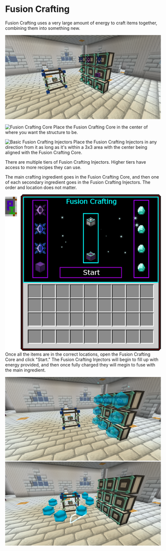 # Fusion Crafting

Fusion Crafting uses a very large amount of energy to craft items together, combining them into something new.

![](setup.png)

![Fusion Crafting Core](item:draconicevolution:fusion\_crafting\_core)
Place the Fusion Crafting Core in the center of where you want the structure to be.

![Basic Fusion Crafting Injectors](item:draconicevolution:crafting_injector)
Place the Fusion Crafting Injectors in any direction from it as long as it's within a 3x3 area with the center being aligned with the Fusion Crafting Core.

There are multiple tiers of Fusion Crafting Injectors. Higher tiers have access to more recipes they can use.

The main crafting ingredient goes in the Fusion Crafting Core, and then one of each secondary ingredient goes in the Fusion Crafting Injectors. The order and location does not matter.

![](gui.png)
Once all the items are in the correct locations, open the Fusion Crafting Core and click "Start." The Fusion Crafting Injectors will begin to fill up with energy provided, and then once fully charged they will megin to fuse with the main ingredient.

![](crafting1.png)
![](crafting2.png)
